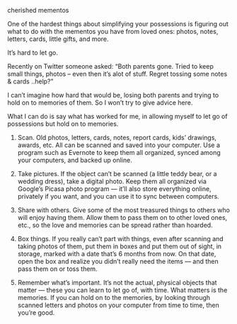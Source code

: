 cherished mementos

One of the hardest things about simplifying your possessions is figuring out
what to do with the mementos you have from loved ones: photos, notes, letters,
cards, little gifts, and more.

It’s hard to let go.

Recently on Twitter someone asked: “Both parents gone. Tried to keep small
things, photos – even then it’s alot of stuff. Regret tossing some notes &
cards ..help?”

I can’t imagine how hard that would be, losing both parents and trying to hold
on to memories of them. So I won’t try to give advice here.

What I can do is say what has worked for me, in allowing myself to let go of
possessions but hold on to memories.

1. Scan. Old photos, letters, cards, notes, report cards, kids’ drawings,
awards, etc. All can be scanned and saved into your computer. Use a program
such as Evernote to keep them all organized, synced among your computers, and
backed up online.

2. Take pictures. If the object can’t be scanned (a little teddy bear, or a
wedding dress), take a digital photo. Keep them all organized via Google’s
Picasa photo program — it’ll also store everything online, privately if you
want, and you can use it to sync between computers.

3. Share with others. Give some of the most treasured things to others who will
enjoy having them. Allow them to pass them on to other loved ones, etc., so the
love and memories can be spread rather than hoarded.

4. Box things. If you really can’t part with things, even after scanning and
taking photos of them, put them in boxes and put them out of sight, in storage,
marked with a date that’s 6 months from now. On that date, open the box and
realize you didn’t really need the items — and then pass them on or toss them.

5. Remember what’s important. It’s not the actual, physical objects that matter
— these you can learn to let go of, with time. What matters is the memories. If
you can hold on to the memories, by looking through scanned letters and photos
on your computer from time to time, then you’re good.
